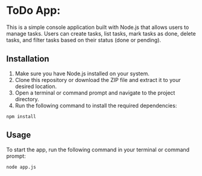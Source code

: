 # ToDo App:

This is a simple console application built with Node.js that allows users to manage tasks. Users can create tasks, list tasks, mark tasks as done, delete tasks, and filter tasks based on their status (done or pending).

## Installation

1. Make sure you have Node.js installed on your system.
2. Clone this repository or download the ZIP file and extract it to your desired location.
3. Open a terminal or command prompt and navigate to the project directory.
4. Run the following command to install the required dependencies:

```
npm install
```

## Usage

To start the app, run the following command in your terminal or command prompt:

```
node app.js
```
